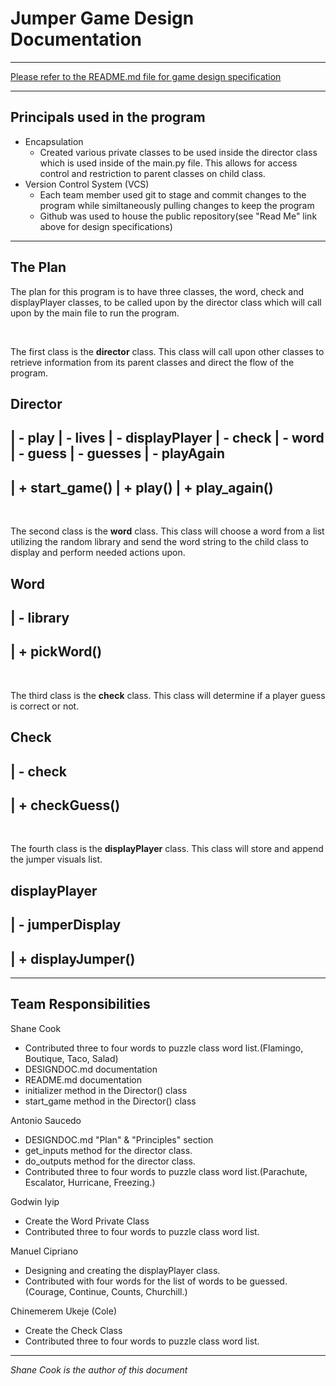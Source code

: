 # Jumper Game Design Documentation
---
[Please refer to the README.md file for game design specification](README.md)

---
## Principals used in the program
* Encapsulation
  * Created various private classes to be used inside the director class which is used inside of the main.py file. This allows for access control and restriction to parent classes on child class.
* Version Control System (VCS)
  * Each team member used git to stage and commit changes to the program while similtaneously pulling changes to keep the program
  * Github was used to house the public repository(see "Read Me" link above for design specifications)
---
## The Plan
The plan for this program is to have three classes, the word, check and displayPlayer classes, to be called upon by the director class which will call upon by the main file to run the program.

<p>&nbsp;</p>
The first class is the <strong>director</strong> class. This class will call upon other classes to retrieve information from its parent classes and direct the flow of the program. 

Director
---------------------------

| - play
| - lives
| - displayPlayer
| - check
| - word
| - guess
| - guesses
| - playAgain
----------------------------
| + start_game()
| + play()
| + play_again()
----------------------------

<p>&nbsp;</p>
The second class is the <strong>word</strong> class. This class will choose a word from a list utilizing the random library and send the word string to the child class to display and perform needed actions upon.

Word
---------------------------
| - library
----------------------------
| + pickWord()
----------------------------

<p>&nbsp;</p>
The third class is the <strong>check</strong> class. This class will determine if a player guess is correct or not.

Check
---------------------------

| - check
----------------------------
| + checkGuess()
----------------------------

<p>&nbsp;</p>
The fourth class is the <strong>displayPlayer</strong> class. This class will store and append the jumper visuals list.

displayPlayer
---------------------------

| - jumperDisplay
----------------------------
| + displayJumper()
----------------------------

---

## Team Responsibilities

Shane Cook
* Contributed three to four words to puzzle class word list.(Flamingo, Boutique, Taco, Salad)
* DESIGNDOC.md documentation
* README.md documentation
* initializer method in the Director() class
* start_game method in the Director() class

Antonio Saucedo
* DESIGNDOC.md "Plan" & "Principles" section
* get_inputs method for the director class.
* do_outputs method for the director class.
* Contributed three to four words to puzzle class word list.(Parachute, Escalator, Hurricane, Freezing.)

Godwin Iyip
* Create the Word Private Class
* Contributed three to four words to puzzle class word list.

Manuel Cipriano
* Designing and creating the displayPlayer class.
* Contributed with four words for the list of words to be guessed.(Courage, Continue, Counts, Churchill.)

Chinemerem Ukeje (Cole)
* Create the Check Class
* Contributed three to four words to puzzle class word list.

---
*Shane Cook is the author of this document*